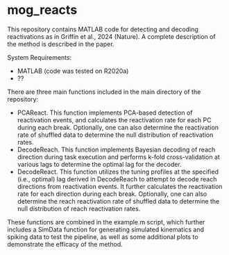 # mog_reacts
This repository contains MATLAB code for detecting and decoding reactivations as in Griffin et al., 2024 (Nature). A complete description of the method is described in the paper.

System Requirements:
  - MATLAB (code was tested on R2020a)
  - ??

There are three main functions included in the main directory of the repository:
- PCAReact. This function implements PCA-based detection of reactivation events, and calculates the reactivation rate for each PC during each break. Optionally, one can also determine the reactivation rate of shuffled data to determine the null distribution of reactivation rates.
- DecodeReach. This function implements Bayesian decoding of reach direction during task execution and performs k-fold cross-validation at various lags to determine the optimal lag for the decoder.
- DecodeReact. This function utilizes the tuning profiles at the specified (i.e., optimal) lag derived in DecodeReach to attempt to decode reach directions from reactivation events. It further calculates the reactivation rate for each direction during each break. Optionally, one can also determine the reach reactivation rate of shuffled data to determine the null distribution of reach reactivation rates.

These functions are combined in the example.m script, which further includes a SimData function for generating simulated kinematics and spiking data to test the pipeline, as well as some additional plots to demonstrate the efficacy of the method.
